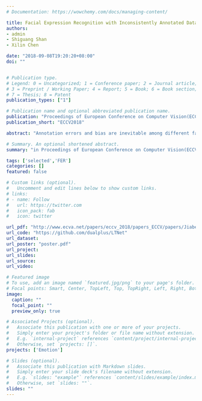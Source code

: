 ```yaml
---
# Documentation: https://wowchemy.com/docs/managing-content/

title: Facial Expression Recognition with Inconsistently Annotated Datasets
authors: 
- admin
- Shiguang Shan
- Xilin Chen

date: "2018-09-08T19:20:20+08:00"
doi: ""


# Publication type.
# Legend: 0 = Uncategorized; 1 = Conference paper; 2 = Journal article;
# 3 = Preprint / Working Paper; 4 = Report; 5 = Book; 6 = Book section;
# 7 = Thesis; 8 = Patent
publication_types: ["1"]

# Publication name and optional abbreviated publication name.
publication: "Proceedings of European Conference on Computer Vision(ECCV), 2018"
publication_short: "ECCV2018"

abstract: "Annotation errors and bias are inevitable among different facial expression datasets due to the subjectiveness of annotating facial expressions. Ascribe to the inconsistent annotations, performance of existing facial expression recognition (FER) methods cannot keep improving when the training set is enlarged by merging multiple datasets. To address the inconsistency, we propose an Inconsistent Pseudo Annotations to Latent Truth(IPA2LT) framework to train a FER model from multiple inconsistently labeled datasets and large scale unlabeled data. In IPA2LT, we assign each sample more than one labels with human annotations or model predictions. Then, we propose an end-to-end LTNet with a scheme of discovering the latent truth from the inconsistent pseudo labels and the input face images. To our knowledge, IPA2LT serves as the first work to solve the training problem with inconsistently labeled FER datasets. Experiments on synthetic data validate the effectiveness of the proposed method in learning from inconsistent labels. We also conduct extensive experiments in FER and show that our method outperforms other state-of-the-art and optional methods under a rigorous evaluation protocol involving 7 FER datasets."

# Summary. An optional shortened abstract.
summary: "in Proceedings of European Conference on Computer Vision(ECCV), 2018."

tags: ['selected','FER']
categories: []
featured: false

# Custom links (optional).
#   Uncomment and edit lines below to show custom links.
# links:
# - name: Follow
#   url: https://twitter.com
#   icon_pack: fab
#   icon: twitter

url_pdf: "http://www.ecva.net/papers/eccv_2018/papers_ECCV/papers/Jiabei_Zeng_Facial_Expression_Recognition_ECCV_2018_paper.pdf"
url_code: "https://github.com/dualplus/LTNet"
url_dataset:
url_poster: "poster.pdf"
url_project:
url_slides:
url_source:
url_video:

# Featured image
# To use, add an image named `featured.jpg/png` to your page's folder. 
# Focal points: Smart, Center, TopLeft, Top, TopRight, Left, Right, BottomLeft, Bottom, BottomRight.
image:
  caption: ""
  focal_point: ""
  preview_only: true

# Associated Projects (optional).
#   Associate this publication with one or more of your projects.
#   Simply enter your project's folder or file name without extension.
#   E.g. `internal-project` references `content/project/internal-project/index.md`.
#   Otherwise, set `projects: []`.
projects: ['Emotion']

# Slides (optional).
#   Associate this publication with Markdown slides.
#   Simply enter your slide deck's filename without extension.
#   E.g. `slides: "example"` references `content/slides/example/index.md`.
#   Otherwise, set `slides: ""`.
slides: ""
---
```

